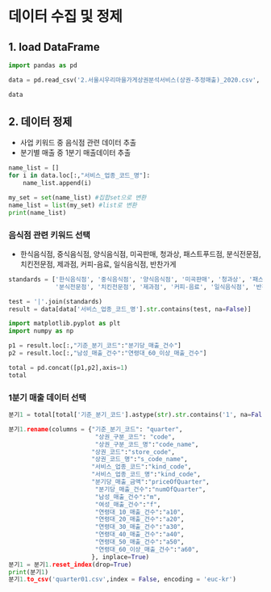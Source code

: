 # 데이터 수집 및 정제

## 1. load DataFrame


```python
import pandas as pd
```


```python
data = pd.read_csv('2.서울시우리마을가게상권분석서비스(상권-추정매출)_2020.csv', encoding = "euc-kr")
```


```python
data
```

## 2. 데이터 정제
- 사업 키워드 중 음식점 관련 데이터 추출
- 분기별 매출 중 1분기 매출데이터 추출


```python
name_list = []
for i in data.loc[:,"서비스_업종_코드_명"]:
    name_list.append(i)
```


```python
my_set = set(name_list) #집합set으로 변환
name_list = list(my_set) #list로 변환
print(name_list)
```

### 음식점 관련 키워드 선택
- 한식음식점, 중식음식점, 양식음식점, 미곡판매, 청과상, 패스트푸드점, 분식전문점, 치킨전문점, 제과점, 커피-음료, 일식음식점, 반찬가게


```python
standards = ['한식음식점', '중식음식점', '양식음식점', '미곡판매', '청과상', '패스트푸드점', 
             '분식전문점', '치킨전문점', '제과점', '커피-음료', '일식음식점', '반찬가게']

test = '|'.join(standards)
result = data[data['서비스_업종_코드_명'].str.contains(test, na=False)]
```


```python
import matplotlib.pyplot as plt
import numpy as np
```


```python
p1 = result.loc[:,"기준_분기_코드":"분기당_매출_건수"]
p2 = result.loc[:,"남성_매출_건수":"연령대_60_이상_매출_건수"]
```


```python
total = pd.concat([p1,p2],axis=1)
total
```

### 1분기 매출 데이터 선택


```python
분기1 = total[total['기준_분기_코드'].astype(str).str.contains('1', na=False)]
```


```python
분기1.rename(columns = {"기준_분기_코드": "quarter",
                        "상권_구분_코드": "code",
                        "상권_구분_코드_명":"code_name",
                       "상권_코드":"store_code",
                       "상권_코드_명":"s_code_name",
                       "서비스_업종_코드":"kind_code",
                       "서비스_업종_코드_명":"kind_code",
                       "분기당_매출_금액":"priceOfQuarter",
                        "분기당_매출_건수":"numOfQuarter",
                        "남성_매출_건수":"m",
                        "여성_매출_건수":"f",
                        "연령대_10_매출_건수":"a10",
                        "연령대_20_매출_건수":"a20",
                        "연령대_30_매출_건수":"a30",
                        "연령대_40_매출_건수":"a40",
                        "연령대_50_매출_건수":"a50",
                        "연령대_60_이상_매출_건수":"a60",
                       }, inplace=True)
분기1 = 분기1.reset_index(drop=True)
print(분기1)
분기1.to_csv('quarter01.csv',index = False, encoding = 'euc-kr')
```
